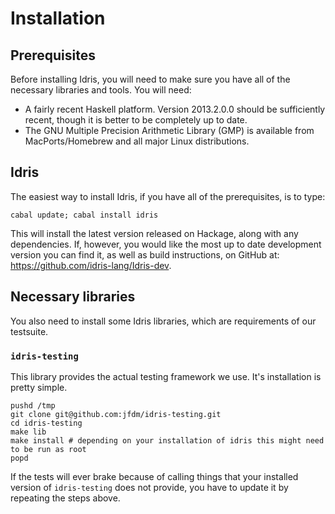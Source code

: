 # Installation

## Prerequisites

Before installing Idris, you will need to make sure you have all of the necessary libraries and tools. You will need:

- A fairly recent Haskell platform. Version 2013.2.0.0 should be sufficiently recent, though it is better to be completely up to date.
- The GNU Multiple Precision Arithmetic Library (GMP) is available from MacPorts/Homebrew and all major Linux distributions.

## Idris

The easiest way to install Idris, if you have all of the prerequisites, is to type:

```shell
cabal update; cabal install idris
```

This will install the latest version released on Hackage, along with any dependencies.
If, however, you would like the most up to date development version you can find it,
as well as build instructions, on GitHub at: https://github.com/idris-lang/Idris-dev.

## Necessary libraries

You also need to install some Idris libraries, which are requirements of our testsuite.

### `idris-testing`

This library provides the actual testing framework we use. It's installation is pretty simple.

```shell
pushd /tmp
git clone git@github.com:jfdm/idris-testing.git
cd idris-testing
make lib
make install # depending on your installation of idris this might need to be run as root
popd
```

If the tests will ever brake because of calling things that your installed version of `idris-testing` does not provide, you have to update it by repeating the steps above.
